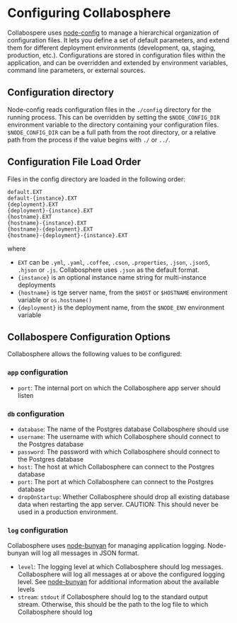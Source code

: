 # Configuring Collabosphere

Collabospere uses [node-config](https://github.com/lorenwest/node-config) to manage a hierarchical organization of configuration files.
It lets you define a set of default parameters, and extend them for different deployment environments (development, qa, staging, production, etc.).
Configurations are stored in configuration files within the application, and can be overridden and extended by environment variables, command line parameters, or external sources.

## Configuration directory

Node-config reads configuration files in the `./config` directory for the running process. This can be overridden by setting the `$NODE_CONFIG_DIR` environment variable to the directory containing your configuration files.
`$NODE_CONFIG_DIR` can be a full path from the root directory, or a relative path from the process if the value begins with `./` or `../`.

## Configuration File Load Order

Files in the config directory are loaded in the following order:

```
default.EXT
default-{instance}.EXT
{deployment}.EXT
{deployment}-{instance}.EXT
{hostname}.EXT
{hostname}-{instance}.EXT
{hostname}-{deployment}.EXT
{hostname}-{deployment}-{instance}.EXT
```

where

- `EXT` can be `.yml`, `.yaml`, `.coffee`, `.cson`, `.properties`, `.json`, `.json5`, `.hjson` or `.js`. Collabosphere uses `.json` as the default format.
- `{instance}` is an optional instance name string for multi-instance deployments
- `{hostname}` is tge server name, from the `$HOST` or `$HOSTNAME` environment variable or `os.hostname()`
- `{deployment}` is the deployment name, from the `$NODE_ENV` environment variable

## Collabospere Configuration Options

Collabosphere allows the following values to be configured:

### `app` configuration

- `port`: The internal port on which the Collabosphere app server should listen

### `db` configuration

- `database`: The name of the Postgres database Collabosphere should use
- `username`: The username with which Collabosphere should connect to the Postgres database
- `password`: The password with which Collabosphere should connect to the Postgres database
- `host`: The host at which Collabosphere can connect to the Postgres database
- `port`: The port at which Collabosphere can connect to the Postgres database
- `dropOnStartup`: Whether Collabosphere should drop all existing database data when restarting the app server. CAUTION: This should never be used in a production environment.

### `log` configuration

Collabosphere uses [node-bunyan](https://github.com/trentm/node-bunyan) for managing application logging. Node-bunyan will log all messages in JSON format.

- `level`: The logging level at which Collabosphere should log messages. Collabosphere will log all messages at or above the configured logging level. See [node-bunyan](https://github.com/trentm/node-bunyan#levels) for additional information about the available levels
- `stream`: `stdout` if Collabosphere should log to the standard output stream. Otherwise, this should be the path to the log file to which Collabosphere should log
